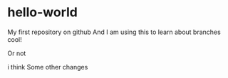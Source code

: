# hello-world
My first repository on github
And I am using this to learn about branches cool!

Or not

 i think
 Some other changes

